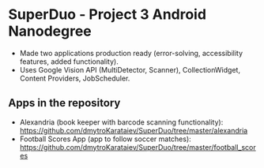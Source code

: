 # SuperDuo - Project 3 Android Nanodegree
* Made	two	applications	production	ready	(error-solving,	accessibility	features,	added	functionality).
* Uses	Google	Vision	API	(MultiDetector,	Scanner),	CollectionWidget,	Content	Providers,	JobScheduler.

## Apps in the repository
* Alexandria (book keeper with barcode scanning functionality): https://github.com/dmytroKarataiev/SuperDuo/tree/master/alexandria
* Football Scores App (app to follow soccer matches): https://github.com/dmytroKarataiev/SuperDuo/tree/master/football_scores
